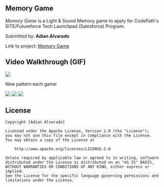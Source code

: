 ## Memory Game

*Memory Game* is a Light & Sound Memory game to apply for CodePath's SITE/Futureforce Tech Launchpad (Salesforce) Program. 

Submitted by: **Adian Alvarado**

Link to project: [Memory Game](https://abundant-caramel-chauffeur.glitch.me)


## Video Walkthrough (GIF)
![](https://i.imgur.com/j5Ab1Tt.gif)

New pattern each game:

![](https://i.imgur.com/MLR94r9.gif)
![](gif3-link-here)
![](gif4-link-here)

## License

    Copyright [Adian Alvarado]

    Licensed under the Apache License, Version 2.0 (the "License");
    you may not use this file except in compliance with the License.
    You may obtain a copy of the License at

        http://www.apache.org/licenses/LICENSE-2.0

    Unless required by applicable law or agreed to in writing, software
    distributed under the License is distributed on an "AS IS" BASIS,
    WITHOUT WARRANTIES OR CONDITIONS OF ANY KIND, either express or implied.
    See the License for the specific language governing permissions and
    limitations under the License.

